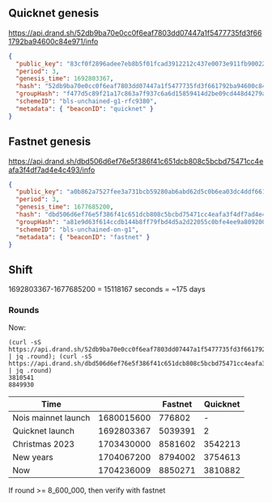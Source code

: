 ## Quicknet genesis

https://api.drand.sh/52db9ba70e0cc0f6eaf7803dd07447a1f5477735fd3f661792ba94600c84e971/info

```json
{
  "public_key": "83cf0f2896adee7eb8b5f01fcad3912212c437e0073e911fb90022d3e760183c8c4b450b6a0a6c3ac6a5776a2d1064510d1fec758c921cc22b0e17e63aaf4bcb5ed66304de9cf809bd274ca73bab4af5a6e9c76a4bc09e76eae8991ef5ece45a",
  "period": 3,
  "genesis_time": 1692803367,
  "hash": "52db9ba70e0cc0f6eaf7803dd07447a1f5477735fd3f661792ba94600c84e971",
  "groupHash": "f477d5c89f21a17c863a7f937c6a6d15859414d2be09cd448d4279af331c5d3e",
  "schemeID": "bls-unchained-g1-rfc9380",
  "metadata": { "beaconID": "quicknet" }
}
```

## Fastnet genesis

https://api.drand.sh/dbd506d6ef76e5f386f41c651dcb808c5bcbd75471cc4eafa3f4df7ad4e4c493/info

```json
{
  "public_key": "a0b862a7527fee3a731bcb59280ab6abd62d5c0b6ea03dc4ddf6612fdfc9d01f01c31542541771903475eb1ec6615f8d0df0b8b6dce385811d6dcf8cbefb8759e5e616a3dfd054c928940766d9a5b9db91e3b697e5d70a975181e007f87fca5e",
  "period": 3,
  "genesis_time": 1677685200,
  "hash": "dbd506d6ef76e5f386f41c651dcb808c5bcbd75471cc4eafa3f4df7ad4e4c493",
  "groupHash": "a81e9d63f614ccdb144b8ff79fbd4d5a2d22055c0bfe4ee9a8092003dab1c6c0",
  "schemeID": "bls-unchained-on-g1",
  "metadata": { "beaconID": "fastnet" }
}
```

## Shift

1692803367-1677685200 = 15118167 seconds = ~175 days

### Rounds

Now:

```
(curl -sS https://api.drand.sh/52db9ba70e0cc0f6eaf7803dd07447a1f5477735fd3f661792ba94600c84e971/public/latest | jq .round); (curl -sS https://api.drand.sh/dbd506d6ef76e5f386f41c651dcb808c5bcbd75471cc4eafa3f4df7ad4e4c493/public/latest | jq .round)
3810541
8849930
```

| Time                |            | Fastnet | Quicknet |
| ------------------- | ---------- | ------- | -------- |
| Nois mainnet launch | 1680015600 | 776802  | -        |
| Quicknet launch     | 1692803367 | 5039391 | 2        |
| Christmas 2023      | 1703430000 | 8581602 | 3542213  |
| New years           | 1704067200 | 8794002 | 3754613  |
| Now                 | 1704236009 | 8850271 | 3810882  |

If round >= 8_600_000, then verify with fastnet
